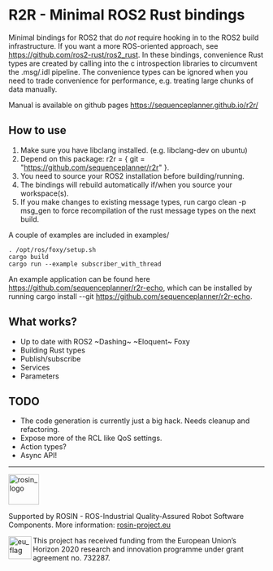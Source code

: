 R2R - Minimal ROS2 Rust bindings
====================

Minimal bindings for ROS2 that do *not* require hooking in to the ROS2 build infrastructure. If you want a more ROS-oriented approach, see <https://github.com/ros2-rust/ros2_rust>. In these bindings, convenience Rust types are created by calling into the c introspection libraries to circumvent the .msg/.idl pipeline. The convenience types can be ignored when you need to trade convenience for performance, e.g. treating large chunks of data manually.

Manual is available on github pages <https://sequenceplanner.github.io/r2r/>

How to use
--------------------
1. Make sure you have libclang installed. (e.g. libclang-dev on ubuntu)
2. Depend on this package: r2r = { git = "https://github.com/sequenceplanner/r2r" }.
3. You need to source your ROS2 installation before building/running.
4. The bindings will rebuild automatically if/when you source your workspace(s).
5. If you make changes to existing message types, run cargo clean -p msg_gen to force recompilation of the rust message types on the next build.

A couple of examples are included in examples/
```
. /opt/ros/foxy/setup.sh
cargo build
cargo run --example subscriber_with_thread
```
An example application can be found here <https://github.com/sequenceplanner/r2r-echo>, which can be installed by running cargo install --git https://github.com/sequenceplanner/r2r-echo.

What works?
--------------------
- Up to date with ROS2 ~Dashing~ ~Eloquent~ Foxy
- Building Rust types
- Publish/subscribe
- Services
- Parameters

TODO
--------------------
- The code generation is currently just a big hack. Needs cleanup and refactoring.
- Expose more of the RCL like QoS settings.
- Action types?
- Async API!


***
<!--
    ROSIN acknowledgement from the ROSIN press kit
    @ https://github.com/rosin-project/press_kit
-->

<a href="http://rosin-project.eu">
  <img src="http://rosin-project.eu/wp-content/uploads/rosin_ack_logo_wide.png"
       alt="rosin_logo" height="60" >
</a></br>

Supported by ROSIN - ROS-Industrial Quality-Assured Robot Software Components.
More information: <a href="http://rosin-project.eu">rosin-project.eu</a>

<img src="http://rosin-project.eu/wp-content/uploads/rosin_eu_flag.jpg"
     alt="eu_flag" height="45" align="left" >

This project has received funding from the European Union’s Horizon 2020
research and innovation programme under grant agreement no. 732287.
